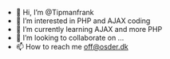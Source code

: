 - 👋 Hi, I’m @Tipmanfrank
- 👀 I’m interested in PHP and AJAX coding
- 🌱 I’m currently learning AJAX and more PHP
- 💞️ I’m looking to collaborate on ...
- 📫 How to reach me off@osder.dk

<!---
Tipmanfrank/Tipmanfrank is a ✨ special ✨ repository because its `README.md` (this file) appears on your GitHub profile.
You can click the Preview link to take a look at your changes.
--->
